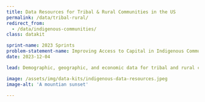 ```yaml
---
title: Data Resources for Tribal & Rural Communities in the US
permalink: /data/tribal-rural/
redirect_from:
  - /data/indigenous-communities/
class: datakit

sprint-name: 2023 Sprints
problem-statement-name: Improving Access to Capital in Indigenous Communities through Data
date: 2023-12-04

lead: Demographic, geographic, and economic data for tribal and rural communities in the United States

image: /assets/img/data-kits/indigenous-data-resources.jpeg
image-alt: 'A mountian sunset'

---
```

